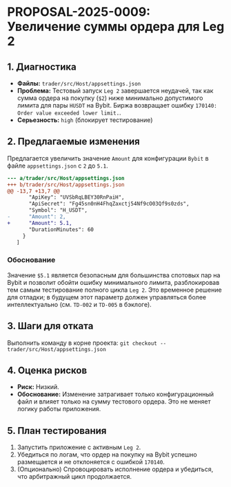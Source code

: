# PROPOSAL-2025-0009: Увеличение суммы ордера для Leg 2

## 1. Диагностика

- **Файлы:** `trader/src/Host/appsettings.json`
- **Проблема:** Тестовый запуск `Leg 2` завершается неудачей, так как сумма ордера на покупку (`$2`) ниже минимально допустимого лимита для пары `HUSDT` на Bybit. Биржа возвращает ошибку `170140: Order value exceeded lower limit.`.
- **Серьезность:** `high` (блокирует тестирование)

## 2. Предлагаемые изменения

Предлагается увеличить значение `Amount` для конфигурации `Bybit` в файле `appsettings.json` с `2` до `5.1`.

```diff
--- a/trader/src/Host/appsettings.json
+++ b/trader/src/Host/appsettings.json
@@ -13,7 +13,7 @@
       "ApiKey": "UVSbRqLBEY30RnPaiH",
       "ApiSecret": "Fg45sn0nH4FhqZaxctj54Nf9cO03Qf9s0zds",
       "Symbol": "H_USDT",
-      "Amount": 2,
+      "Amount": 5.1,
       "DurationMinutes": 60
     }
   ]

```

### Обоснование

Значение `$5.1` является безопасным для большинства спотовых пар на Bybit и позволит обойти ошибку минимального лимита, разблокировав тем самым тестирование полного цикла `Leg 2`. Это временное решение для отладки; в будущем этот параметр должен управляться более интеллектуально (см. `TD-002` и `TD-005` в бэклоге).

## 3. Шаги для отката

Выполнить команду в корне проекта:
`git checkout -- trader/src/Host/appsettings.json`

## 4. Оценка рисков

- **Риск:** Низкий.
- **Обоснование:** Изменение затрагивает только конфигурационный файл и влияет только на сумму тестового ордера. Это не меняет логику работы приложения.

## 5. План тестирования

1.  Запустить приложение с активным `Leg 2`.
2.  Убедиться по логам, что ордер на покупку на Bybit успешно размещается и не отклоняется с ошибкой `170140`.
3.  (Опционально) Спровоцировать исполнение ордера и убедиться, что арбитражный цикл продолжается.